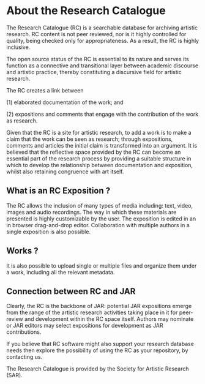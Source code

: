 # About the Research Catalogue

The Research Catalogue (RC) is a searchable database for archiving artistic research. RC content is not peer reviewed, nor is it highly controlled for quality, being checked only for appropriateness. As a result, the RC is highly inclusive.

The open source status of the RC is essential to its nature and serves its function as a connective and transitional layer between academic discourse and artistic practice, thereby constituting a discursive field for artistic research.

The RC creates a link between

(1) elaborated documentation of the work; and

(2) expositions and comments that engage with the contribution of the work as research.

Given that the RC is a site for artistic research, to add a work is to make a claim that the work can be seen as research; through expositions, comments and articles the initial claim is transformed into an argument. It is believed that the reflective space provided by the RC can become an essential part of the research process by providing a suitable structure in which to develop the relationship between documentation and exposition, whilst also retaining congruence with art itself.

## What is an RC Exposition ?

The RC allows the inclusion of many types of media including: text, video, images and audio recordings. The way in which these materials are presented is highly customizable by the user. The exposition is edited in an in browser drag-and-drop editor. Collaboration with multiple authors in a single exposition is also possible. 

## Works ?

It is also possible to upload single or multiple files and organize them under a work, including all the relevant metadata.

## Connection between RC and JAR

Clearly, the RC is the backbone of JAR: potential JAR expositions emerge from the range of the artistic research activities taking place in it for peer-review and development within the RC space itself. Authors may nominate or JAR editors may select expositions for development as JAR contributions.

If you believe that RC software might also support your research database needs then explore the possibility of using the RC as your repository, by contacting us.

The Research Catalogue is provided by the Society for Artistic Research (SAR).